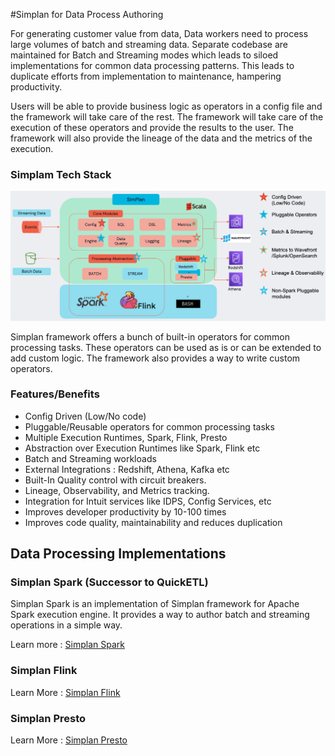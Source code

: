 #Simplan for Data Process Authoring

For generating customer value from data, Data workers need to process large volumes of batch and streaming data. Separate codebase are maintained for Batch and Streaming modes which leads to siloed implementations for common data processing patterns. This leads to duplicate efforts from implementation to maintenance, hampering productivity. 

Users will be able to provide business logic as operators in a config file and the framework will take care of the rest. The framework will take care of the execution of these operators and provide the results to the user. The framework will also provide the lineage of the data and the metrics of the execution. 

### Simplam Tech Stack
![Unified Data Processing Architecture](../../img/SimplanTechStack.png)

Simplan framework offers a bunch of built-in operators for common processing tasks. These operators can be used as is or can be extended to add custom logic. The framework also provides a way to write custom operators.

### Features/Benefits
- Config Driven (Low/No code)
- Pluggable/Reusable operators for common processing tasks
- Multiple Execution Runtimes, Spark, Flink, Presto
- Abstraction over Execution Runtimes like Spark, Flink etc
- Batch and Streaming workloads
- External Integrations : Redshift, Athena, Kafka etc
- Built-In Quality control with circuit breakers.
- Lineage, Observability, and Metrics tracking.
- Integration for Intuit services like IDPS, Config Services, etc
- Improves developer productivity by 10-100 times
- Improves code quality, maintainability and reduces duplication

## Data Processing Implementations
### Simplan Spark (Successor to QuickETL)
Simplan Spark is an implementation of Simplan framework for Apache Spark execution engine. It provides a way to author batch and streaming operations in a simple way.

Learn more : [Simplan Spark](https://github.intuit.com/pages/Simplan/simplan-spark/)

### Simplan Flink
Learn More : [Simplan Flink](https://github.intuit.com/pages/Simplan/simplan-flink/)

### Simplan Presto
Learn More : [Simplan Presto](https://github.intuit.com/pages/Simplan/simplan-presto/)